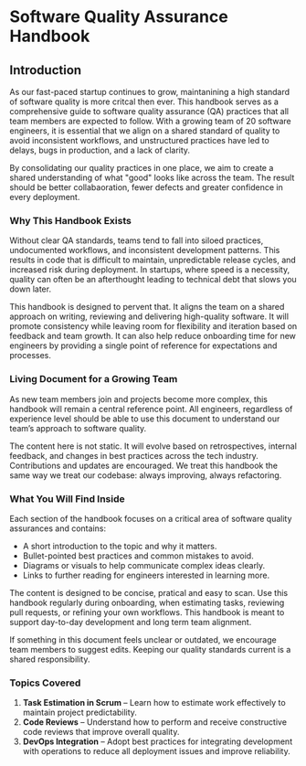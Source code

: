 # Software Quality Assurance Handbook

## Introduction

As our fast-paced startup continues to grow, maintanining a high standard of software quality is more critcal then ever. This handbook serves as a comprehensive guide to software quality assurance (QA) practices that all team members are expected to follow. With a growing team of 20 software engineers, it is essential that we align on a shared standard of quality to avoid inconsistent workflows, and unstructured practices have led to delays, bugs in production, and a lack of clarity.

By consolidating our quality practices in one place, we aim to create a shared understanding of what "good" looks like across the team. The result should be better collabaoration, fewer defects and greater confidence in every deployment. 

### Why This Handbook Exists

Without clear QA standards, teams tend to fall into siloed practices, undocumented workflows, and inconsistent development patterns. This results in code that is difficult to maintain, unpredictable release cycles, and increased risk during deployment. In startups, where speed is a necessity, quality can often be an afterthought leading to technical debt that slows you down later.

This handbook is designed to pervent that. It aligns the team on a shared approach on writing, reviewing and delivering high-quality software. It will promote consistency while leaving room for flexibility and iteration based on feedback and team growth. It can also help reduce onboarding time for new engineers by providing a single point of reference for expectations and processes.

### Living Document for a Growing Team

As new team members join and projects become more complex, this handbook will remain a central reference point. All engineers, regardless of experience level should be able to use this document to understand our team’s approach to software quality.

The content here is not static. It will evolve based on retrospectives, internal feedback, and changes in best practices across the tech industry. Contributions and updates are encouraged. We treat this handbook the same way we treat our codebase: always improving, always refactoring.


### What You Will Find Inside

Each section of the handbook focuses on a critical area of software quality assurances and contains:

- A short introduction to the topic and why it matters.
- Bullet-pointed best practices and common mistakes to avoid.
- Diagrams or visuals to help communicate complex ideas clearly.
- Links to further reading for engineers interested in learning more.

The content is designed to be concise, pratical and easy to scan. Use this handbook regularly during onboarding, when estimating tasks, reviewing pull requests, or refining your own workflows. This handbook is meant to support day-to-day development and long term team alignment.

If something in this document feels unclear or outdated, we encourage team members to suggest edits. Keeping our quality standards current is a shared responsibility.

### Topics Covered

1. **Task Estimation in Scrum** – Learn how to estimate work effectively to maintain project predictability.
2. **Code Reviews** – Understand how to perform and receive constructive code reviews that improve overall quality.
3. **DevOps Integration** – Adopt best practices for integrating development with operations to reduce all deployment issues and improve reliability.

